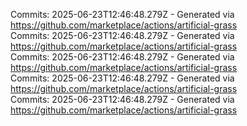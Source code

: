 Commits: 2025-06-23T12:46:48.279Z - Generated via https://github.com/marketplace/actions/artificial-grass
<br>
Commits: 2025-06-23T12:46:48.279Z - Generated via https://github.com/marketplace/actions/artificial-grass
<br>
Commits: 2025-06-23T12:46:48.279Z - Generated via https://github.com/marketplace/actions/artificial-grass
<br>
Commits: 2025-06-23T12:46:48.279Z - Generated via https://github.com/marketplace/actions/artificial-grass
<br>
Commits: 2025-06-23T12:46:48.279Z - Generated via https://github.com/marketplace/actions/artificial-grass
<br>
